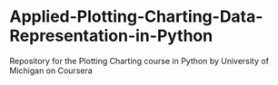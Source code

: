 # Applied-Plotting-Charting-Data-Representation-in-Python
Repository for the Plotting Charting course in Python by University of Michigan on Coursera
